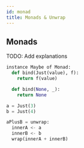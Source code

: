 ```yaml
---
id: monad
title: Monads & Unwrap
---
```


## Monads

TODO: Add explanations

```python
instance Maybe of Monad:
  def bind(Just(value), f):
    return f(value)

  def bind(None, _):
    return None
```

```python
a = Just(3)
b = Just(4)

aPlusB = unwrap:
  innerA <- a
  innerB <- b
  wrap(innerA + innerB)
```
